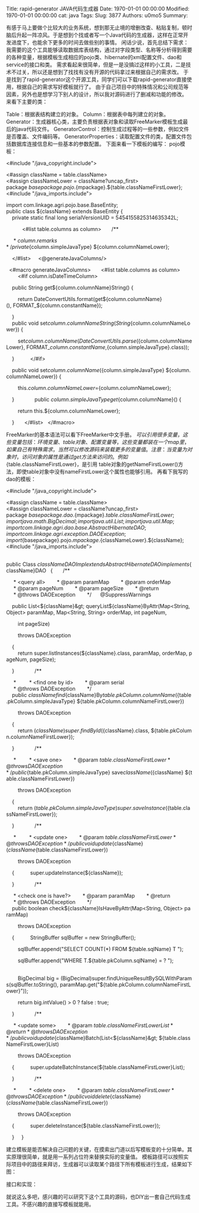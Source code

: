 Title: rapid-generator JAVA代码生成器
Date: 1970-01-01 00:00:00
Modified: 1970-01-01 00:00:00
cat: java
Tags: 
Slug: 3877
Authors: u0mo5 
Summary: 

有感于马上要做个比较大的业务系统，想到那无止境的增删改查、粘贴复制，顿时脑后升起一阵凉风。于是想到个找或者写一个Java代码的生成器，这样在正常开发进度下，也能余下更多的时间去做些别的事情。
闲话少说，首先总结下需求：
我需要的这个工具能够读取数据库表结构，通过对字段类型、名称等分析得到需要的各种变量，根据模板生成相应的pojo类、hibernate的xml配置文件、dao和service的接口和类。
需求看起来很简单，但是一是没搞过这样的小工具，二是技术不过关，所以还是想到了找找有没有开源的代码拿过来根据自己的需求改。
于是找到了rapid-generator这个开源工具，同学们可以下载rapid-generator直接使用，根据自己的需求写好模板就行了。
由于自己项目中的特殊情况和公司规范等因素，另外也是想学习下别人的设计，所以我对源码进行了删减和功能的修改。
来看下主要的类：

Table：根据表结构建立的对象。
Column：根据表中每列建立的对象。
Generator：生成器核心类，主要负责根据表对象和读取FreeMarker模板生成最后的java代码文件。
GeneratorControl：控制生成过程等的一些参数，例如文件是否覆盖、文件编码等。
GeneratorProperties：读取配置文件的类，配置文件包括数据库连接信息和一些基本的参数配置。
下面来看一下模板的编写：
pojo模板：

&lt;#include "/java_copyright.include"&gt;  

&lt;#assign className = table.className&gt;     
&lt;#assign classNameLower = className?uncap_first&gt;   
package ${basepackage}.pojo.${mpackage}.${table.classNameFirstLower};  
 
&lt;#include "/java_imports.include"&gt;  

import com.linkage.agri.pojo.base.BaseEntity;  
 
public class ${className} extends BaseEntity {  
    private static final long serialVersionUID = 5454155825314635342L;  

      
    &lt;#list table.columns as column&gt;  
    /**  

     * ${column.remarks}  
     */ 
    private ${column.simpleJavaType} ${column.columnNameLower};  

    &lt;/#list&gt;  
 
&lt;@generateJavaColumns/&gt;  

 
&lt;#macro generateJavaColumns&gt;  
    &lt;#list table.columns as column&gt;  
        &lt;#if column.isDateTimeColumn&gt;  

    public String get${column.columnName}String() {  

        return DateConvertUtils.format(get${column.columnName}(), FORMAT_${column.constantName});  

    }  
    public void set${column.columnName}String(String ${column.columnNameLower}) {  

        set${column.columnName}(DateConvertUtils.parse(${column.columnNameLower}, FORMAT_${column.constantName},${column.simpleJavaType}.class));  

    }  
        &lt;/#if&gt;      

    public void set${column.columnName}(${column.simpleJavaType} ${column.columnNameLower}) {  

        this.${column.columnNameLower} = ${column.columnNameLower};  

    }  
      
    public ${column.simpleJavaType} get${column.columnName}() {  

        return this.${column.columnNameLower};  

    }  
    &lt;/#list&gt;  
&lt;/#macro&gt; 

FreeMarker的基本语法可以看下FreeMarker中文手册。
${}可以引用很多变量，这些变量包括：环境变量、table对象、配置变量等，这些变量都装在一个map里，如果自己有特殊需求，当然可以修改源码来装载更多的变量值。
注意：当变量为对象时，访问对象的属性是通过get方法来访问的。例如${table.classNameFirstLower}，是引用 table对象的getNameFirstLower()方法，即使table对象中没有nameFirstLower这个属性也能够引用。
再看下我写的dao的模板：

&lt;#include "/java_copyright.include"&gt;  

&lt;#assign className = table.className&gt;     
&lt;#assign classNameLower = className?uncap_first&gt;     
package ${basepackage}.dao.${mpackage}.${table.classNameFirstLower};  
 
import java.math.BigDecimal;  
import java.util.List;  
import java.util.Map;  
 
import com.linkage.agri.dao.base.AbstractHibernateDAO;  
import com.linkage.agri.exception.DAOException;  
import ${basepackage}.pojo.${mpackage}.${classNameLower}.${className};  
 
&lt;#include "/java_imports.include"&gt;  

 
public Class ${className}DAOImpl extends AbstractHibernateDAO implements ${className}DAO  
{  
    /**  

     * &lt;query all&gt;  
     * @param paramMap  
     * @param orderMap  
     * @param pageNum  
     * @param pageSize  
     * @return  
     * @throws DAOException  
     */ 
    @SuppressWarnings 

    public List&lt;${className}&gt; queryList${className}ByAttr(Map&lt;String, Object&gt; paramMap, Map&lt;String, String&gt; orderMap, int pageNum,  

        int pageSize)  

        throws DAOException  

    {  
        return super.listInstances(${className}.class, paramMap, orderMap, pageNum, pageSize);  

    }  
      
    /**  

     *   
     * &lt;find one by id&gt;  
     * @param serial  
     * @throws DAOException  
     */ 
    public ${className} find${className}By${table.pkColumn.columnName}(${table.pkColumn.simpleJavaType} ${table.pkColumn.columnNameFirstLower})  

        throws DAOException  

    {  
        return (${className})super.findById(${className}.class, ${table.pkColumn.columnNameFirstLower});  

    }  
      
    /**  

     *   
     * &lt;save one&gt;  
     * @param ${table.classNameFirstLower}  
     * @throws DAOException  
     */ 
    public ${table.pkColumn.simpleJavaType} save${className}(${className} ${table.classNameFirstLower})  

        throws DAOException  

    {  
        return (${table.pkColumn.simpleJavaType})super.saveInstance(${table.classNameFirstLower});  

    }  
      
    /**  

     *   
     * &lt;update one&gt;  
     * @param ${table.classNameFirstLower}  
     * @throws DAOException  
     */ 
    public void update${className}(${className} ${table.classNameFirstLower})  

        throws DAOException  

    {  
        super.updateInstance(${className});  

    }  
      
    /**  

     * &lt;check one is have?&gt;  
     * @param paramMap  
     * @return  
     * @throws DAOException  
     */ 
    public boolean check${className}IsHaveByAttr(Map&lt;String, Object&gt; paramMap)  

        throws DAOException  

    {  
        StringBuffer sqlBuffer = new StringBuffer();  

        sqlBuffer.append("SELECT COUNT(*) FROM ${table.sqlName} T ");  

        sqlBuffer.append("WHERE T.${table.pkColumn.sqlName} = ? ");  

          
        BigDecimal big = (BigDecimal)super.findUniqueResultBySQLWithParams(sqlBuffer.toString(), paramMap.get("${table.pkColumn.columnNameFirstLower}"));  

        return big.intValue() &gt; 0 ? false : true;  

    }  
      
    /**  

     * &lt;update some&gt;  
     * @param ${table.classNameFirstLower}List  
     * @return  
     * @throws DAOException  
     */ 
    public void update${className}Batch(List&lt;${className}&gt; ${table.classNameFirstLower}List)  

        throws DAOException  

    {  
        super.updateBatchInstance(${table.classNameFirstLower}List);  

    }  
      
    /**  

     *   
     * &lt;delete one&gt;  
     * @param ${table.classNameFirstLower}  
     * @throws DAOException  
     */ 
    public void delete${className}(${className} ${table.classNameFirstLower})  

        throws DAOException  

    {  
        super.deleteInstance(${table.classNameFirstLower});  

    }  
 
} 

建立模板是能否解决自己问题的关键，在摸索出门道以后写模板变的十分简单。其实原理很简单，就是用一系列占位符来替换实际的变量值。
模板路径可以按照实际项目中的路径来拜访，生成器可以读取某个路径下所有模板进行生成，结果如下图：

接口和实现：

就说这么多吧，感兴趣的可以研究下这个工具的源码，也DIY出一套自己代码生成工具。不感兴趣的直接写模板就能用。
